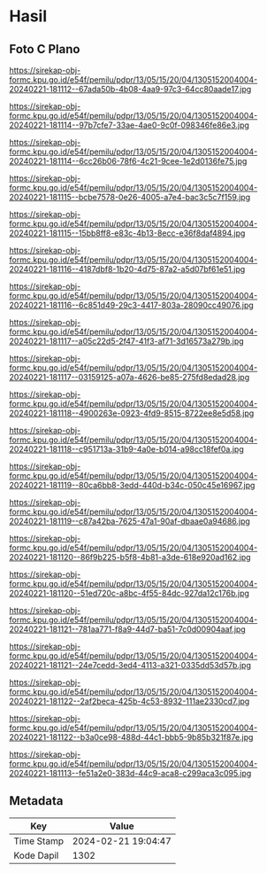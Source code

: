 # Hasil

## Foto C Plano

https://sirekap-obj-formc.kpu.go.id/e54f/pemilu/pdpr/13/05/15/20/04/1305152004004-20240221-181112--67ada50b-4b08-4aa9-97c3-64cc80aade17.jpg

https://sirekap-obj-formc.kpu.go.id/e54f/pemilu/pdpr/13/05/15/20/04/1305152004004-20240221-181114--97b7cfe7-33ae-4ae0-9c0f-098346fe86e3.jpg

https://sirekap-obj-formc.kpu.go.id/e54f/pemilu/pdpr/13/05/15/20/04/1305152004004-20240221-181114--6cc26b06-78f6-4c21-9cee-1e2d0136fe75.jpg

https://sirekap-obj-formc.kpu.go.id/e54f/pemilu/pdpr/13/05/15/20/04/1305152004004-20240221-181115--bcbe7578-0e26-4005-a7e4-bac3c5c7f159.jpg

https://sirekap-obj-formc.kpu.go.id/e54f/pemilu/pdpr/13/05/15/20/04/1305152004004-20240221-181115--15bb8ff8-e83c-4b13-8ecc-e36f8daf4894.jpg

https://sirekap-obj-formc.kpu.go.id/e54f/pemilu/pdpr/13/05/15/20/04/1305152004004-20240221-181116--4187dbf8-1b20-4d75-87a2-a5d07bf61e51.jpg

https://sirekap-obj-formc.kpu.go.id/e54f/pemilu/pdpr/13/05/15/20/04/1305152004004-20240221-181116--6c851d49-29c3-4417-803a-28090cc49076.jpg

https://sirekap-obj-formc.kpu.go.id/e54f/pemilu/pdpr/13/05/15/20/04/1305152004004-20240221-181117--a05c22d5-2f47-41f3-af71-3d16573a279b.jpg

https://sirekap-obj-formc.kpu.go.id/e54f/pemilu/pdpr/13/05/15/20/04/1305152004004-20240221-181117--03159125-a07a-4626-be85-275fd8edad28.jpg

https://sirekap-obj-formc.kpu.go.id/e54f/pemilu/pdpr/13/05/15/20/04/1305152004004-20240221-181118--4900263e-0923-4fd9-8515-8722ee8e5d58.jpg

https://sirekap-obj-formc.kpu.go.id/e54f/pemilu/pdpr/13/05/15/20/04/1305152004004-20240221-181118--c951713a-31b9-4a0e-b014-a98cc18fef0a.jpg

https://sirekap-obj-formc.kpu.go.id/e54f/pemilu/pdpr/13/05/15/20/04/1305152004004-20240221-181119--80ca6bb8-3edd-440d-b34c-050c45e16967.jpg

https://sirekap-obj-formc.kpu.go.id/e54f/pemilu/pdpr/13/05/15/20/04/1305152004004-20240221-181119--c87a42ba-7625-47a1-90af-dbaae0a94686.jpg

https://sirekap-obj-formc.kpu.go.id/e54f/pemilu/pdpr/13/05/15/20/04/1305152004004-20240221-181120--86f9b225-b5f8-4b81-a3de-618e920ad162.jpg

https://sirekap-obj-formc.kpu.go.id/e54f/pemilu/pdpr/13/05/15/20/04/1305152004004-20240221-181120--51ed720c-a8bc-4f55-84dc-927da12c176b.jpg

https://sirekap-obj-formc.kpu.go.id/e54f/pemilu/pdpr/13/05/15/20/04/1305152004004-20240221-181121--781aa771-f8a9-44d7-ba51-7c0d00904aaf.jpg

https://sirekap-obj-formc.kpu.go.id/e54f/pemilu/pdpr/13/05/15/20/04/1305152004004-20240221-181121--24e7cedd-3ed4-4113-a321-0335dd53d57b.jpg

https://sirekap-obj-formc.kpu.go.id/e54f/pemilu/pdpr/13/05/15/20/04/1305152004004-20240221-181122--2af2beca-425b-4c53-8932-111ae2330cd7.jpg

https://sirekap-obj-formc.kpu.go.id/e54f/pemilu/pdpr/13/05/15/20/04/1305152004004-20240221-181122--b3a0ce98-488d-44c1-bbb5-9b85b321f87e.jpg

https://sirekap-obj-formc.kpu.go.id/e54f/pemilu/pdpr/13/05/15/20/04/1305152004004-20240221-181113--fe51a2e0-383d-44c9-aca8-c299aca3c095.jpg


## Metadata

| Key        | Value               |
| ---------- | ------------------- |
| Time Stamp | 2024-02-21 19:04:47 |
| Kode Dapil | 1302                |



